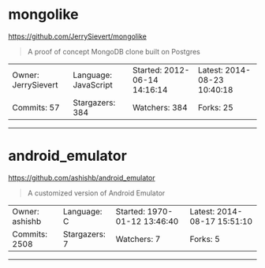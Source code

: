 # mongolike

https://github.com/JerrySievert/mongolike
<blockquote>
A proof of concept MongoDB clone built on Postgres
</blockquote>

<table>
<tr><td>Owner: JerrySievert</td>
    <td>Language: JavaScript</td>
    <td>Started: 2012-06-14 14:16:14</td>
    <td>Latest: 2014-08-23 10:40:18</td></tr>
<tr><td>Commits: 57</td>
    <td>Stargazers: 384</td>
    <td>Watchers: 384</td>
    <td>Forks: 25</td></tr>
</table>

---

# android_emulator

https://github.com/ashishb/android_emulator
<blockquote>
A customized version of Android Emulator
</blockquote>

<table>
<tr><td>Owner: ashishb</td>
    <td>Language: C</td>
    <td>Started: 1970-01-12 13:46:40</td>
    <td>Latest: 2014-08-17 15:51:10</td></tr>
<tr><td>Commits: 2508</td>
    <td>Stargazers: 7</td>
    <td>Watchers: 7</td>
    <td>Forks: 5</td></tr>
</table>

---

